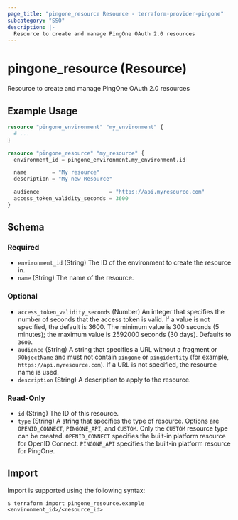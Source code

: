 ```yaml
---
page_title: "pingone_resource Resource - terraform-provider-pingone"
subcategory: "SSO"
description: |-
  Resource to create and manage PingOne OAuth 2.0 resources
---
```


# pingone_resource (Resource)

Resource to create and manage PingOne OAuth 2.0 resources

## Example Usage

```terraform
resource "pingone_environment" "my_environment" {
  # ...
}

resource "pingone_resource" "my_resource" {
  environment_id = pingone_environment.my_environment.id

  name        = "My resource"
  description = "My new Resource"

  audience                      = "https://api.myresource.com"
  access_token_validity_seconds = 3600
}
```

<!-- schema generated by tfplugindocs -->
## Schema

### Required

- `environment_id` (String) The ID of the environment to create the resource in.
- `name` (String) The name of the resource.

### Optional

- `access_token_validity_seconds` (Number) An integer that specifies the number of seconds that the access token is valid. If a value is not specified, the default is 3600. The minimum value is 300 seconds (5 minutes); the maximum value is 2592000 seconds (30 days). Defaults to `3600`.
- `audience` (String) A string that specifies a URL without a fragment or `@ObjectName` and must not contain `pingone` or `pingidentity` (for example, `https://api.myresource.com`). If a URL is not specified, the resource name is used.
- `description` (String) A description to apply to the resource.

### Read-Only

- `id` (String) The ID of this resource.
- `type` (String) A string that specifies the type of resource. Options are `OPENID_CONNECT`, `PINGONE_API`, and `CUSTOM`. Only the `CUSTOM` resource type can be created. `OPENID_CONNECT` specifies the built-in platform resource for OpenID Connect. `PINGONE_API` specifies the built-in platform resource for PingOne.

## Import

Import is supported using the following syntax:

```shell
$ terraform import pingone_resource.example <environment_id>/<resource_id>
```
